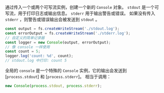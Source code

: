 
通过传入一个或两个可写流实例，创建一个新的 `Console` 对象。
`stdout` 是一个可写流，用于打印日志或输出信息。
`stderr` 用于输出警告或错误。
如果没有传入 `stderr` ，则警告或错误输出会被发送到 `stdout` 。


```js
const output = fs.createWriteStream('./stdout.log');
const errorOutput = fs.createWriteStream('./stderr.log');
// 自定义的简单记录器
const logger = new Console(output, errorOutput);
// 像 console 一样使用
const count = 5;
logger.log('count: %d', count);
// stdout.log 中打印: count 5
```

全局的 `console` 是一个特殊的 `Console` 实例，它的输出会发送到 [`process.stdout`] 和 [`process.stderr`]。
相当于调用：

```js
new Console(process.stdout, process.stderr);
```


